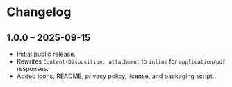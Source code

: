 # Changelog

## 1.0.0 – 2025-09-15
- Initial public release.
- Rewrites `Content-Disposition: attachment` to `inline` for `application/pdf` responses.
- Added icons, README, privacy policy, license, and packaging script.


